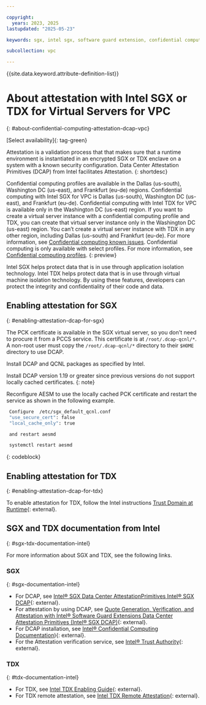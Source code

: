 ```yaml
---

copyright:
  years: 2023, 2025
lastupdated: "2025-05-23"

keywords: sgx, intel sgx, software guard extension, confidential computing, attestation, DCAP, data center attestation primitives

subcollection: vpc

---
```


{{site.data.keyword.attribute-definition-list}}

# About attestation with Intel SGX or TDX for Virtual Servers for VPC
{: #about-confidential-computing-attestation-dcap-vpc}

[Select availability]{: tag-green}

Attestation is a validation process that that makes sure that a runtime environment is instantiated in an encrypted SGX or TDX enclave on a system with a known security configuration. Data Center Attestation Primitives (DCAP) from Intel facilitates Attestation.
{: shortdesc}

Confidential computing profiles are available in the Dallas (us-south), Washington DC (us-east), and Frankfurt (eu-de) regions. Confidential computing with Intel SGX for VPC is Dallas (us-south), Washington DC (us-east), and Frankfurt (eu-de). Confidential computing with Intel TDX for VPC is available only in the Washington DC (us-east) region. If you want to create a virtual server instance with a confidential computing profile and TDX, you can create that virtual server instance only in the Washington DC (us-east) region. You can’t create a virtual server instance with TDX in any other region, including Dallas (us-south) and Frankfurt (eu-de). For more information, see [Confidential computing known issues](/docs/vpc?topic=vpc-known-issues#confidential-computing-vpc-known-issues). Confidential computing is only available with select profiles. For more information, see [Confidential computing profiles](/docs/vpc?topic=vpc-profiles&interface=ui#confidential-computing-profiles).
{: preview}

Intel SGX helps protect data that is in use through application isolation technology. Intel TDX helps protect data that is in use through virtual machine isolation technology. By using these features, developers can protect the integrity and confidentiality of their code and data.

## Enabling attestation for SGX
{: #enabling-attestation-dcap-for-sgx}

The PCK certificate is available in the SGX virtual server, so you don't need to procure it from a PCCS service. This certificate is at `/root/.dcap-qcnl/*`. A non-root user must copy the `/root/.dcap-qcnl/*` directory to their `$HOME` directory to use DCAP.

Install DCAP and QCNL packages as specified by Intel.

Install DCAP version 1.19 or greater since previous versions do not support locally cached certificates.
{: note}

Reconfigure AESM to use the locally cached PCK certificate and restart the
service as shown in the following example.

```sh
 Configure  /etc/sgx_default_qcnl.conf
 "use_secure_cert": false
 "local_cache_only": true

 and restart aesmd

 systemctl restart aesmd
```
{: codeblock}

## Enabling attestation for TDX
{: #enabling-attestation-dcap-for-tdx}

To enable attestation for TDX, follow the Intel instructions [Trust Domain at Runtime](https://cc-enabling.trustedservices.intel.com/intel-tdx-enabling-guide/07/trust_domain_at_runtime/){: external}.

## SGX and TDX documentation from Intel
{: #sgx-tdx-documentation-intel}

For more information about SGX and TDX, see the following links.

### SGX
{: #sgx-documentation-intel}

* For DCAP, see [Intel® SGX Data Center AttestationPrimitives Intel® SGX DCAP](https://www.intel.com/content/dam/develop/public/us/en/documents/intel-sgx-dcap-ecdsa-orientation.pdf){: external}.
* For attestation by using DCAP, see [Quote Generation, Verification, and Attestation with Intel® Software Guard Extensions Data Center Attestation Primitives (Intel® SGX DCAP)](https://www.intel.com/content/www/us/en/developer/articles/technical/quote-verification-attestation-with-intel-sgx-dcap.html){: external}.
* For DCAP installation, see [Intel® Confidential Computing Documentation](https://cc-enabling.trustedservices.intel.com)){: external}.
* For the Attestation verification service, see [Intel® Trust Authority](https://docs.trustauthority.intel.com/main/articles/introduction.html){: external}.

### TDX
{: #tdx-documentation-intel}

* For TDX, see [Intel TDX Enabling Guide](https://cc-enabling.trustedservices.intel.com/intel-tdx-enabling-guide/01/introduction/){: external}.
* For TDX remote attestation, see [Intel TDX Remote Attestation](https://cc-enabling.trustedservices.intel.com/intel-tdx-enabling-guide/02/infrastructure_setup/){: external}.
